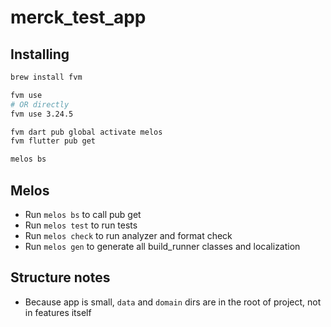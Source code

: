 # merck_test_app

## Installing
```sh
brew install fvm

fvm use
# OR directly
fvm use 3.24.5

fvm dart pub global activate melos
fvm flutter pub get

melos bs
```

## Melos
- Run `melos bs` to call pub get
- Run `melos test` to run tests
- Run `melos check` to run analyzer and format check
- Run `melos gen` to generate all build_runner classes and localization


## Structure notes
- Because app is small, `data` and `domain` dirs are in the root of project, not in features itself